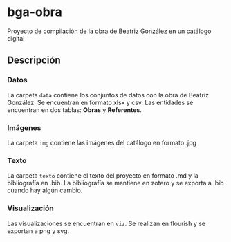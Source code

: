 # bga-obra
Proyecto de compilación de la obra de Beatriz González en un catálogo digital

## Descripción

### Datos

La carpeta ```data``` contiene los conjuntos de datos con la obra de Beatriz González.  Se encuentran en formato xlsx y csv.  Las entidades se encuentran en dos tablas: __Obras__ y __Referentes__.

### Imágenes

La carpeta ```img``` contiene las imágenes del catálogo en formato .jpg

### Texto

La carpeta ```texto``` contiene el texto del proyecto en formato .md y la bibliografía en .bib.  La bibliografía se mantiene en zotero y se exporta a .bib cuando hay algún cambio.

### Visualización

Las visualizaciones se encuentran en ```viz```.  Se realizan en flourish y se exportan a png y svg.
